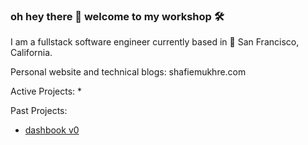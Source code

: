 ### oh hey there 👋 welcome to my workshop 🛠️

I am a fullstack software engineer currently based in 🌁 San Francisco, California.

Personal website and technical blogs: shafiemukhre.com

Active Projects:
* 

Past Projects:
* [dashbook v0](https://github.com/shafiemukhre/dashbook-archived)

<!--
**shafiemukhre/shafiemukhre** is a ✨ _special_ ✨ repository because its `README.md` (this file) appears on your GitHub profile.

Here are some ideas to get you started:

- 🔭 I’m currently working on ...
- 🌱 I’m currently learning ...
- 👯 I’m looking to collaborate on ...
- 🤔 I’m looking for help with ...
- 💬 Ask me about ...
- 📫 How to reach me: ...
- 😄 Pronouns: ...
- ⚡ Fun fact: ...
-->
